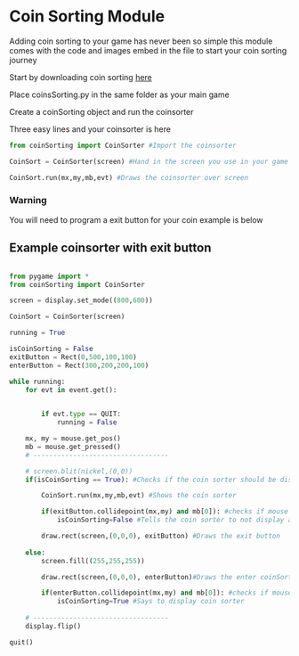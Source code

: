 # Coin Sorting Module

Adding coin sorting to your game has never been so simple this module comes with the code and images embed in the file to start your coin sorting journey

Start by downloading coin sorting [here](https://drive.google.com/file/d/1i1oePHFZurYacsW3JqAzQCZp4D-YaUgE/view?usp=sharing)

Place coinsSorting.py in the same folder as your main game

Create a coinSorting object and run the coinsorter

Three easy lines and your coinsorter is here

```py
from coinSorting import CoinSorter #Import the coinsorter

CoinSort = CoinSorter(screen) #Hand in the screen you use in your game

CoinSort.run(mx,my,mb,evt) #Draws the coinsorter over screen
```

### Warning
You will need to program a exit button for your coin example is below


## Example coinsorter with exit button

```py 

from pygame import *
from coinSorting import CoinSorter

screen = display.set_mode((800,600))

CoinSort = CoinSorter(screen)

running = True

isCoinSorting = False
exitButton = Rect(0,500,100,100)
enterButton = Rect(300,200,200,100)

while running:
    for evt in event.get():

        
        if evt.type == QUIT:
            running = False

    mx, my = mouse.get_pos()
    mb = mouse.get_pressed()
    # ----------------------------------

    # screen.blit(nickel,(0,0))
    if(isCoinSorting == True): #Checks if the coin sorter should be displayed or not

        CoinSort.run(mx,my,mb,evt) #Shows the coin sorter

        if(exitButton.collidepoint(mx,my) and mb[0]): #checks if mouse is over and clicked exit button
            isCoinSorting=False #Tells the coin sorter to not display anymore

        draw.rect(screen,(0,0,0), exitButton) #Draws the exit button
    
    else:
        screen.fill((255,255,255))

        draw.rect(screen,(0,0,0), enterButton)#Draws the enter coinSorting button

        if(enterButton.collidepoint(mx,my) and mb[0]): #checks if mouse is over and clicked enter button
            isCoinSorting=True #Says to display coin sorter
             
    # ----------------------------------
    display.flip()

quit()

```